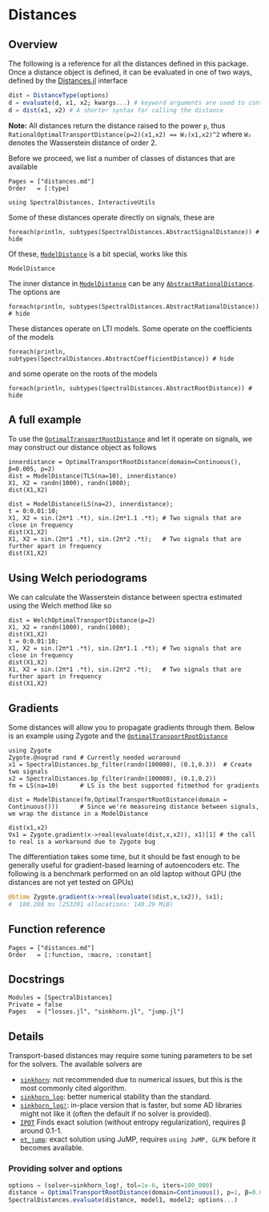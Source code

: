# Distances

## Overview

The following is a reference for all the distances defined in this package. Once a distance object is defined, it can be evaluated in one of two ways, defined by the  [Distances.jl](https://github.com/JuliaStats/Distances.jl) interface
```julia
dist = DistanceType(options)
d = evaluate(d, x1, x2; kwargs...) # keyword arguments are used to control the solvers for some transport-based distances
d = dist(x1, x2) # A shorter syntax for calling the distance
```
**Note:** All distances return the distance raised to the power `p`, thus
`RationalOptimalTransportDistance(p=2)(x1,x2) == W₂(x1,x2)^2` where `W₂` denotes the Wasserstein distance of order 2.

Before we proceed, we list a number of classes of distances that are available
```@index
Pages = ["distances.md"]
Order   = [:type]
```
```@setup dist
using SpectralDistances, InteractiveUtils
```
Some of these distances operate directly on signals, these are

```@example dist
foreach(println, subtypes(SpectralDistances.AbstractSignalDistance)) # hide
```
Of these, [`ModelDistance`](@ref) is a bit special, works like this
```@docs
ModelDistance
```
The inner distance in [`ModelDistance`](@ref) can be any [`AbstractRationalDistance`](@ref). The options are
```@example dist
foreach(println, subtypes(SpectralDistances.AbstractRationalDistance)) # hide
```
These distances operate on LTI models. Some operate on the coefficients of the models
```@example dist
foreach(println, subtypes(SpectralDistances.AbstractCoefficientDistance)) # hide
```
and some operate on the roots of the models
```@example dist
foreach(println, subtypes(SpectralDistances.AbstractRootDistance)) # hide
```

## A full example
To use the [`OptimalTransportRootDistance`](@ref) and let it operate on signals, we may construct our distance object as follows
```@repl dist
innerdistance = OptimalTransportRootDistance(domain=Continuous(), β=0.005, p=2)
dist = ModelDistance(TLS(na=10), innerdistance)
X1, X2 = randn(1000), randn(1000);
dist(X1,X2)

dist = ModelDistance(LS(na=2), innerdistance);
t = 0:0.01:10;
X1, X2 = sin.(2π*1 .*t), sin.(2π*1.1 .*t); # Two signals that are close in frequency
dist(X1,X2)
X1, X2 = sin.(2π*1 .*t), sin.(2π*2 .*t);   # Two signals that are further apart in frequency
dist(X1,X2)
```

## Using Welch periodograms
We can calculate the Wasserstein distance between spectra estimated using the Welch method like so
```@repl dist
dist = WelchOptimalTransportDistance(p=2)
X1, X2 = randn(1000), randn(1000);
dist(X1,X2)
t = 0:0.01:10;
X1, X2 = sin.(2π*1 .*t), sin.(2π*1.1 .*t); # Two signals that are close in frequency
dist(X1,X2)
X1, X2 = sin.(2π*1 .*t), sin.(2π*2 .*t);   # Two signals that are further apart in frequency
dist(X1,X2)
```

## Gradients
Some distances will allow you to propagate gradients
through them. Below is an example using Zygote and
the [`OptimalTransportRootDistance`](@ref)
```@example dist
using Zygote
Zygote.@nograd rand # Currently needed woraround
x1 = SpectralDistances.bp_filter(randn(100000), (0.1,0.3))  # Create two signals
x2 = SpectralDistances.bp_filter(randn(100000), (0.1,0.2))
fm = LS(na=10)      # LS is the best supported fitmethod for gradients

dist = ModelDistance(fm,OptimalTransportRootDistance(domain = Continuous()))      # Since we're measureing distance between signals, we wrap the distance in a ModelDistance
```
```@repl dist
dist(x1,x2)
∇x1 = Zygote.gradient(x->real(evaluate(dist,x,x2)), x1)[1] # the call to real is a workaround due to Zygote bug
```

The differentiation takes some time, but it should be fast enough to be generally useful for gradient-based learning of autoencoders etc. The following is a benchmark performed on an old laptop without GPU (the distances are not yet tested on GPUs)
```julia
@btime Zygote.gradient(x->real(evaluate($dist,x,$x2)), $x1);
#  180.208 ms (253201 allocations: 140.29 MiB)
```

## Function reference

```@index
Pages = ["distances.md"]
Order   = [:function, :macro, :constant]
```

## Docstrings
```@autodocs
Modules = [SpectralDistances]
Private = false
Pages   = ["losses.jl", "sinkhorn.jl", "jump.jl"]
```

## Details
Transport-based distances may require some tuning parameters to be set for the solvers. The available solvers are
- [`sinkhorn`](@ref): not recommended due to numerical issues, but this is the most commonly cited algorithm.
- [`sinkhorn_log`](@ref): better numerical stability than the standard.
- [`sinkhorn_log!`](@ref): in-place version that is faster, but some AD libraries might not like it (often the default if no solver is provided).
- [`IPOT`](@ref) Finds exact solution (without entropy regularization), requires β around 0.1-1.
- [`ot_jump`](@ref): exact solution using JuMP, requires `using JuMP, GLPK` before it becomes available.

### Providing solver and options
```julia
options = (solver=sinkhorn_log!, tol=1e-6, iters=100_000)
distance = OptimalTransportRootDistance(domain=Continuous(), p=1, β=0.001)
SpectralDistances.evaluate(distance, model1, model2; options...)
```
